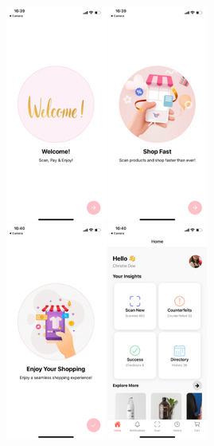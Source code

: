 <p align="center">
  <img src="App8_3(1).jpg" width="200" />
  <img src="App8_3(2).jpg" width="200" />
  <img src="App8_3(3).jpg" width="200" />
  <img src="App8_3(4).jpg" width="200" />
</p>
